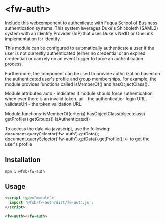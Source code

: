 # \<fw-auth>

Include this webcomponent to authenticate with Fuqua School of Business
authentication systems.  This system leverages Duke's Shibboleth (SAML2)
system with an Identify Provider (IdP) that uses Duke's NetID or OneLink
implementation for identity.

This module can be configured to automatically authenticate a user if the
user is not currently authenticated (either no credential or an expired 
credential) or can rely on an event trigger to force an authentication
process.

Furthermore, the component can be used to provide authorization based on
the authenticated user's profile and group memberships.  For example, the 
module provides functions called isMemberOf() and hasObjectClass().

Module attributes:
 auto - indicates if module should force authentication when ever there 
        is an invalid token.
 url - the authentication login URL.
 validateUrl - the token validation URL.

Module functions:
 isMemberOf(criteria) 
 hasObjectClass(objectclass) 
 getProfile() 
 getGroups()
 isAuthenticated()

To access the data via javascript, use the following:
    document.querySelector('fw-auth').getData();
    document.querySelector('fw-auth').getData().getProfile(); <- to get the user's profile

## Installation
```bash
npm i @fsb/fw-auth
```

## Usage
```html
<script type="module">
  import '@fsb/fw-auth/dist/fw-auth.js';
</script>

<fw-auth></fw-auth>
```
